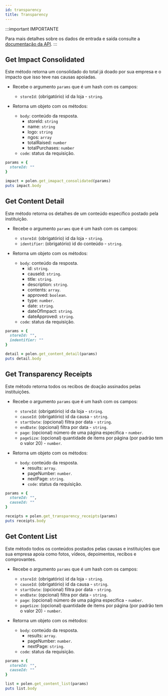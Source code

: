 ```yaml
---
id: transparency
title: Transparency
---
```

:::important IMPORTANTE

Para mais detalhes sobre os dados de entrada e saída consulte a [documentação da API](/api-reference).
:::

## Get Impact Consolidated
Este método retorna um consolidado do total já doado por sua empresa e o impacto que isso teve nas causas apoiadas.

- Recebe o argumento `params` que é um hash com os campos:
    - `storeId`: (obrigatório) id da loja - `string`.

- Retorna um objeto com os métodos:
    - `body`: conteúdo da resposta.
        - storeId: `string`
        - name: `string`
        - logo: `string`
        - ngos: `array`
        - totalRaised: `number`
        - totalPurchases: `number`
    - `code`: status da requisição.

```ruby
params = {
  storeId: ""
}

impact = polen.get_imapact_consolidated(params)
puts impact.body
```

## Get Content Detail
Este método retorna os detalhes de um conteúdo específico postado pela instituição.

- Recebe o argumento `params` que é um hash com os campos:
    - `storeId`: (obrigatório) id da loja - `string`.
    - `identifier`: (obrigatório) id do conteúdo - `string`.

- Retorna um objeto com os métodos:
    - `body`: conteúdo da resposta.
        - id: `string`.
        - causeId: `string`.
        - title: `string`.
        - description: `string`.
        - contents: `array`.
        - approved: `boolean`.
        - type: `number`.
        - date: `string`.
        - dateOfImpact: `string`.
        - dateApproved: `string`.
    - `code`: status da requisição.

```ruby
params = {
  storeId: "",
  indentifier: ""
}

detail = polen.get_content_detail(params)
puts detail.body
```

## Get Transparency Receipts
Este método retorna todos os recibos de doação assinados pelas instituições.

- Recebe o argumento `params` que é um hash com os campos:
    - `storeId`: (obrigatório) id da loja - `string`.
    - `causeId`: (obrigatório) id da causa - `string`.
    - `startDate`: (opcional) filtra por data - `string`.
    - `endDate`: (opcional) filtra por data - `string`.
    - `page`: (opcional) número de uma página especifica - `number`.
    - `pageSize`: (opcional) quantidade de items por página (por padrão tem o valor 20) - `number`.

- Retorna um objeto com os métodos:
    - `body`: conteúdo da resposta.
        - results: `array`.
        - pageNumber: `number`.
        - nextPage: `string`.
        - `code`: status da requisição.

```ruby
params = {
  storeId: "",
  causeId: ""
}

receipts = polen.get_transparency_receipts(params)
puts receipts.body
```

## Get Content List
Este método todos os conteúdos postados pelas causas e instituições que sua empresa apoia como fotos, vídeos, depoimentos, recibos e comprovantes.

- Recebe o argumento `params` que é um hash com os campos:
    - `storeId`: (obrigatório) id da loja - `string`.
    - `causeId`: (obrigatório) id da causa - `string`.
    - `startDate`: (opcional) filtra por data - `string`.
    - `endDate`: (opcional) filtra por data - `string`.
    - `page`: (opcional) número de uma página especifica - `number`.
    - `pageSize`: (opcional) quantidade de items por página (por padrão tem o valor 20) - `number`.

- Retorna um objeto com os métodos:
    - `body`: conteúdo da resposta.
        - results: `array`.
        - pageNumber: `number`.
        - nextPage: `string`.
    - `code`: status da requisição.

```ruby
params = {
  storeId: "",
  causeId: ""
}

list = polen.get_content_list(params)
puts list.body
```